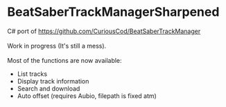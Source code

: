 # BeatSaberTrackManagerSharpened
C# port of https://github.com/CuriousCod/BeatSaberTrackManager </br> </br>
Work in progress (It's still a mess). </br> </br>
Most of the functions are now available: 
- List tracks
- Display track information
- Search and download
- Auto offset (requires Aubio, filepath is fixed atm)
